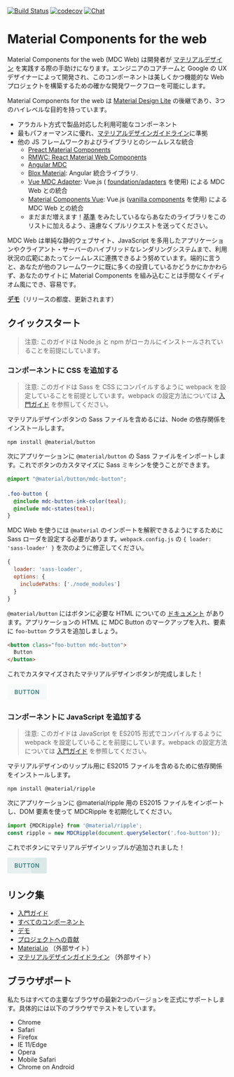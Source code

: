 [![Build Status](https://img.shields.io/travis/material-components/material-components-web/master.svg)](https://travis-ci.org/material-components/material-components-web/)
[![codecov](https://codecov.io/gh/material-components/material-components-web/branch/master/graph/badge.svg)](https://codecov.io/gh/material-components/material-components-web)
[![Chat](https://img.shields.io/discord/259087343246508035.svg)](https://discord.gg/material-components)

# Material Components for the web

Material Components for the web (MDC Web) は開発者が [マテリアルデザイン](https://www.material.io) を実践する際の手助けになります。エンジニアのコアチームと Google の UX デザイナーによって開発され、このコンポーネントは美しくかつ機能的な Web プロジェクトを構築するための確かな開発ワークフローを可能にします。

Material Components for the web は [Material Design Lite](https://getmdl.io/) の後継であり、3つのハイレベルな目的を持っています。

- アラカルト方式で製品対応した利用可能なコンポーネント
- 最もパフォーマンスに優れ、[マテリアルデザインガイドライン](https://material.io/guidelines)に準拠
- 他の JS フレームワークおよびライブラリとのシームレスな統合
  - [Preact Material Components](https://github.com/prateekbh/preact-material-components)
  - [RMWC: React Material Web Components](https://github.com/jamesmfriedman/rmwc)
  - [Angular MDC](https://github.com/trimox/angular-mdc-web)
  - [Blox Material](https://blox.src.zone/material): Angular 統合ライブラリ.
  - [Vue MDC Adapter](https://github.com/stasson/vue-mdc-adapter): Vue.js ( [foundation/adapters](./docs/integrating-into-frameworks.md#the-advanced-approach-using-foundations-and-adapters) を使用) による MDC Web との統合
  - [Material Components Vue](https://github.com/matsp/material-components-vue): Vue.js ([vanilla components](./docs/integrating-into-frameworks.md#the-simple-approach-wrapping-mdc-web-vanilla-components) を使用) による MDC Web との統合
  - まだまだ増えます！[基準](docs/integrating-into-frameworks.md) をみたしているならあなたのライブラリをこのリストに加えるよう、遠慮なくプルリクエストを送ってください。

MDC Web は単純な静的ウェブサイト、JavaScript を多用したアプリケーションやクライアント・サーバーのハイブリッドなレンダリングシステムまで、利用状況の広範にあたってシームレスに連携できるよう努めています。端的に言うと、あなたが他のフレームワークに既に多くの投資しているかどうかにかかわらず、あなたのサイトに Material Components を組み込むことは手間なくイディオム風にでき、容易です。

**[デモ](https://material-components.github.io/material-components-web-catalog/)**（リリースの都度、更新されます）

## クイックスタート

> 注意: このガイドは Node.js と npm がローカルにインストールされていることを前提にしています。

### コンポーネントに CSS を追加する

> 注意: このガイドは Sass を CSS にコンパイルするように webpack を設定していることを前提としています。webpack の設定方法については [入門ガイド](./docs/getting-started.md) を参照してください。

マテリアルデザインボタンの Sass ファイルを含めるには、Node の依存関係をインストールします。

```
npm install @material/button
```

次にアプリケーションに `@material/button` の Sass ファイルをインポートします。これでボタンのカスタマイズに Sass ミキシンを使うことができます。

```scss
@import "@material/button/mdc-button";

.foo-button {
  @include mdc-button-ink-color(teal);
  @include mdc-states(teal);
}
```

MDC Web を使うには `@material` のインポートを解釈できるようにするために Sass ローダを設定する必要があります。`webpack.config.js` の `{ loader: 'sass-loader' }` を次のように修正してください。

```js
{
  loader: 'sass-loader',
  options: {
    includePaths: ['./node_modules']
  }
}
```

`@material/button` にはボタンに必要な HTML についての [ドキュメント](packages/mdc-button/README.md) があります。アプリケーションの HTML に MDC Button のマークアップを入れ、要素に `foo-button` クラスを追加しましょう。

```html
<button class="foo-button mdc-button">
  Button
</button>
```

これでカスタマイズされたマテリアルデザインボタンが完成しました！

<img src="docs/button.png" alt="Button" width="90" height="36">

### コンポーネントに JavaScript を追加する

> 注意: このガイドは JavaScript を ES2015 形式でコンパイルするように webpack を設定していることを前提にしています。webpack の設定方法については [入門ガイド](./docs/getting-started.md) を参照してください。

マテリアルデザインのリップル用に ES2015 ファイルを含めるために依存関係をインストールします。

```
npm install @material/ripple
```

次にアプリケーションに @material/ripple 用の ES2015 ファイルをインポートし、DOM 要素を使って MDCRipple を初期化してください。

```js
import {MDCRipple} from '@material/ripple';
const ripple = new MDCRipple(document.querySelector('.foo-button'));
```

これでボタンにマテリアルデザインリップルが追加されました！

<img src="docs/button_with_ripple.png" alt="Button with Ripple" width="90" height="36">

## リンク集

- [入門ガイド](docs/getting-started.md)
- [すべてのコンポーネント](packages/)
- [デモ](demos/)
- [プロジェクトへの貢献](CONTRIBUTING.md)
- [Material.io](https://www.material.io) （外部サイト）
- [マテリアルデザインガイドライン](https://material.io/guidelines) （外部サイト）

## ブラウザポート

私たちはすべての主要なブラウザの最新2つのバージョンを正式にサポートします。具体的には以下のブラウザでテストをしています。

- Chrome
- Safari
- Firefox
- IE 11/Edge
- Opera
- Mobile Safari
- Chrome on Android
